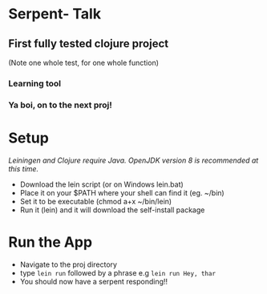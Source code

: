 # Serpent- Talk

## First fully tested clojure project
(Note one whole test, for one whole function)

### Learning tool

### Ya boi, on to the next proj!

# Setup
*Leiningen and Clojure require Java. OpenJDK version 8 is recommended at this time.*

* Download the lein script (or on Windows lein.bat)
* Place it on your $PATH where your shell can find it (eg. ~/bin)
* Set it to be executable (chmod a+x ~/bin/lein)
* Run it (lein) and it will download the self-install package

# Run the App
* Navigate to the proj directory
* type `lein run` followed by a phrase e.g `lein run Hey, thar`
* You should now have a serpent responding!!

